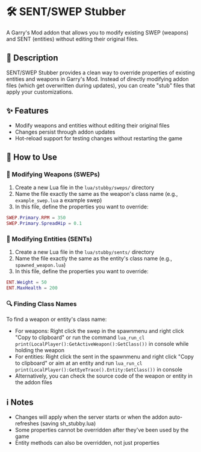 # 🛠️ SENT/SWEP Stubber

A Garry's Mod addon that allows you to modify existing SWEP (weapons) and SENT (entities) without editing their original files.

## 📝 Description

SENT/SWEP Stubber provides a clean way to override properties of existing entities and weapons in Garry's Mod. Instead of directly modifying addon files (which get overwritten during updates), you can create "stub" files that apply your customizations.

## ✨ Features

- Modify weapons and entities without editing their original files
- Changes persist through addon updates
- Hot-reload support for testing changes without restarting the game

## 📖 How to Use

### 🔫 Modifying Weapons (SWEPs)

1. Create a new Lua file in the `lua/stubby/sweps/` directory
2. Name the file exactly the same as the weapon's class name (e.g., `example_swep.lua` a example swep)
3. In this file, define the properties you want to override:

```lua
SWEP.Primary.RPM = 350
SWEP.Primary.SpreadHip = 0.1
```

### 🧩 Modifying Entities (SENTs)

1. Create a new Lua file in the `lua/stubby/sents/` directory
2. Name the file exactly the same as the entity's class name (e.g., `spawned_weapon.lua`)
3. In this file, define the properties you want to override:

```lua
ENT.Weight = 50
ENT.MaxHealth = 200
```

### 🔍 Finding Class Names

To find a weapon or entity's class name:
- For weapons: Right click the swep in the spawnmenu and right click "Copy to clipboard" or run the command `lua_run_cl print(LocalPlayer():GetActiveWeapon():GetClass())` in console while holding the weapon
- For entities: Right click the sent in the spawnmenu and right click "Copy to clipboard" or aim at an entity and run `lua_run_cl print(LocalPlayer():GetEyeTrace().Entity:GetClass())` in console
- Alternatively, you can check the source code of the weapon or entity in the addon files

## ℹ️ Notes

- Changes will apply when the server starts or when the addon auto-refreshes (saving sh_stubby.lua)
- Some properties cannot be overridden after they've been used by the game
- Entity methods can also be overridden, not just properties
